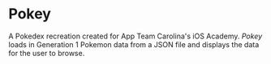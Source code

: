 # Pokey
A Pokedex recreation created for App Team Carolina's iOS Academy. *Pokey* loads in Generation 1 Pokemon data from a JSON file and displays the data for the user to browse.
